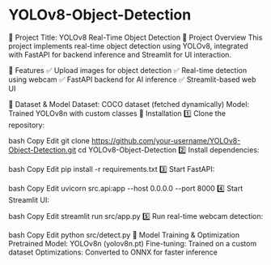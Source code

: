 # YOLOv8-Object-Detection
📌 Project Title: YOLOv8 Real-Time Object Detection
📌 Project Overview
This project implements real-time object detection using YOLOv8, integrated with FastAPI for backend inference and Streamlit for UI interaction.

📌 Features
✅ Upload images for object detection
✅ Real-time detection using webcam
✅ FastAPI backend for AI inference
✅ Streamlit-based web UI

📌 Dataset & Model
Dataset: COCO dataset (fetched dynamically)
Model: Trained YOLOv8n with custom classes
📌 Installation
1️⃣ Clone the repository:

bash
Copy
Edit
git clone https://github.com/your-username/YOLOv8-Object-Detection.git
cd YOLOv8-Object-Detection
2️⃣ Install dependencies:

bash
Copy
Edit
pip install -r requirements.txt
3️⃣ Start FastAPI:

bash
Copy
Edit
uvicorn src.api:app --host 0.0.0.0 --port 8000
4️⃣ Start Streamlit UI:

bash
Copy
Edit
streamlit run src/app.py
5️⃣ Run real-time webcam detection:

bash
Copy
Edit
python src/detect.py
📌 Model Training & Optimization
Pretrained Model: YOLOv8n (yolov8n.pt)
Fine-tuning: Trained on a custom dataset
Optimizations: Converted to ONNX for faster inference
